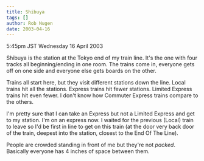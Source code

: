 ```yaml
---
title: Shibuya
tags: []
author: Rob Nugen
date: 2003-04-16
---
```


<p class=date>5:45pm JST Wednesday 16 April 2003</p>

<p>Shibuya is the station at the Tokyo end of my train line.  It's the
one with four tracks all beginning/ending in one room.  The trains
come in, everyone gets off on one side and everyone else gets boards
on the other.</p>

<p>Trains all start here, but they visit different stations down the
line.  Local trains hit all the stations.  Express trains hit fewer
stations.  Limited Express trains hit even fewer.  I don't know how
Commuter Express trains compare to the others.</p>

<p>I'm pretty sure that I can take an Express but not a Limited
Express and get to my station.  I'm on an express now.  I waited for
the previous (Local) train to leave so I'd be first in line to get on
this train (at the door very back door of the train, deepest into the
station, closest to the End Of The Line).</p>

<p>People are crowded standing in front of me but they're not
<em>packed</em>.  Basically everyone has 4 inches of space between
them.</p>

